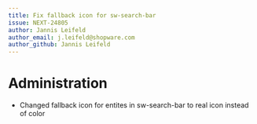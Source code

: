 ```yaml
---
title: Fix fallback icon for sw-search-bar
issue: NEXT-24805
author: Jannis Leifeld
author_email: j.leifeld@shopware.com
author_github: Jannis Leifeld
---
```

# Administration
* Changed fallback icon for entites in sw-search-bar to real icon instead of color
